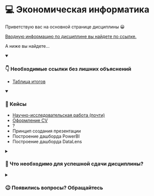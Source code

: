 # 💻 Экономическая информатика

Приветствую вас на основной странице дисциплины 😀

[Вводную информацию по дисциплине вы найдете по ссылке.](https://docs.google.com/presentation/d/1TuVMo3OWKKdNNdHZhv9TOBOhHJwDJiJqXYxbgtkz05A/edit?usp=sharing)

А ниже вы найдете...

<details open> 
  <summary><h3>👇 Необходимые ссылки без лишних объяснений</h3></summary>
    
  * [Таблица итогов](https://docs.google.com/spreadsheets/d/1d26zwiDycBKViWpkPtwtSfdzbZC5ozoqUPd_xTEEcNM/edit?usp=sharing)

</details>

<details open> 
  <summary><h3>📝 Кейсы</h3></summary>

  * [Научно-исследовательская работа (почти)](./01_research_paper/)
  * [Оформление CV](./02_cv/README.md)
  * ?
  * Принцип создания презентации
  * Построение дашборда PowerBI
  * Построение дашборда DataLens
  
</details>

<details> 
  <summary><h3>🏅 Что необходимо для успешной сдачи дисциплины?</h3></summary>

  Дисциплина включает в себя разбор кейсов, связанных с работой с офисным программным обеспечением.
  
  Для успешной сдачи дисциплины необходимо **выполнить 8 кейсов.**
  
  За каждое задание вы получаете балл.
  
  Баллы | Оценка
  :-- | :--
  8-7 баллов | Отлично
  6-5 балла | Хорошо
  4-3 балла | Удовлетворительно
  2-0 баллов | Неудовлетворительно
  
  К концу семестра вы получаете оценку согласно полученным баллам.
  
  * Если оценка вас устраивает, то вы ее получаете.
  
  * Если оценка вас не устраивает, то вы можете прийти на экзамен и попытаться ее повысить.
  
  Все сведения об текущей успеваемости вы можете найти по ссылке https://docs.google.com/spreadsheets/d/1d26zwiDycBKViWpkPtwtSfdzbZC5ozoqUPd_xTEEcNM/edit?usp=sharing

</details>

<details> 
  <summary><h3>😉 Появились вопросы? Обращайтесь</h3></summary>

  *Пышков Никита Игоревич,*

  *Старший преподаватель кафедры Теории и систем отраслевого управления*

  *Института отраслевого менеджмента РАНХиГС.*

  phone: +7(995)904-27-38

  telegram: [@pyshkovni](https://t.me/pyshkovni)

  email: [pyshkov-ni@ranepa.ru](mailto:pyshkov-ni@ranepa.ru)

</details>
